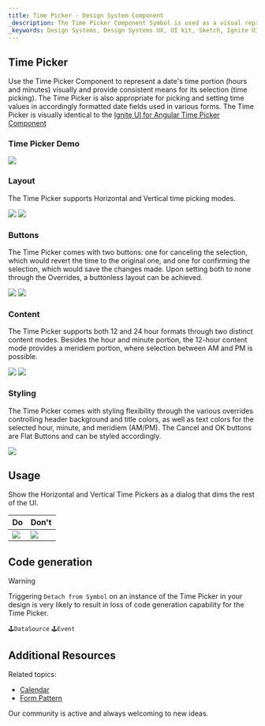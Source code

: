 ```yaml
---
title: Time Picker - Design System Component
_description: The Time Picker Component Symbol is used as a visual representation of time providing the necessary mechanisms for time picking.
_keywords: Design Systems, Design Systems UX, UI kit, Sketch, Ignite UI for Angular, Sketch to Angular, Sketch to Angular, Angular, Angular Design System, Export code from Sketch, Design Kits for Angular, Sketch HTML, Sketch to HTML, Sketch UI kits
---
```


## Time Picker

Use the Time Picker Component to represent a date's time portion (hours and minutes) visually and provide consistent means for its selection (time picking). The Time Picker is also appropriate for picking and setting time values in accordingly formatted date fields used in various forms. The Time Picker is visually identical to the [Ignite UI for Angular Time Picker Component](https://www.infragistics.com/products/ignite-ui-angular/angular/components/time_picker.html)

### Time Picker Demo

<img class="responsive-img" src="../images/timepicker_demo.png" srcset="../images/timepicker_demo@2x.png 2x" />

### Layout

The Time Picker supports Horizontal and Vertical time picking modes.

<img class="responsive-img" src="../images/timepicker_horizontal.png" srcset="../images/timepicker_horizontal@2x.png 2x" />
<img class="responsive-img" src="../images/timepicker_vertical.png" srcset="../images/timepicker_vertical@2x.png 2x" />

### Buttons

The Time Picker comes with two buttons: one for canceling the selection, which would revert the time to the original one, and one for confirming the selection, which would save the changes made. Upon setting both to none through the Overrides, a buttonless layout can be achieved.

<img class="responsive-img" src="../images/timepicker_buttons.png" srcset="../images/timepicker_buttons@2x.png 2x" />
<img class="responsive-img" src="../images/timepicker_nobuttons.png" srcset="../images/timepicker_nobuttons@2x.png 2x" />

### Content

The Time Picker supports both 12 and 24 hour formats through two distinct content modes. Besides the hour and minute portion, the 12-hour content mode provides a meridiem portion, where selection between AM and PM is possible.

<img class="responsive-img" src="../images/timepicker_12.png" srcset="../images/timepicker_12@2x.png 2x" />
<img class="responsive-img" src="../images/timepicker_24.png" srcset="../images/timepicker_24@2x.png 2x" />

### Styling

The Time Picker comes with styling flexibility through the various overrides controlling header background and title colors, as well as text colors for the selected hour, minute, and meridiem (AM/PM). The Cancel and OK buttons are Flat Buttons and can be styled accordingly.

<img class="responsive-img" src="../images/timepicker_styling.png" srcset="../images/timepicker_styling@2x.png 2x" />

## Usage

Show the Horizontal and Vertical Time Pickers as a dialog that dims the rest of the UI.

| Do                                                                                     | Don't                                                                                      |
| -------------------------------------------------------------------------------------- | ------------------------------------------------------------------------------------------ |
| <img class="responsive-img" src="../images/timepicker_do1.png" srcset="../images/timepicker_do1@2x.png 2x" /> | <img class="responsive-img" src="../images/timepicker_dont1.png" srcset="../images/timepicker_dont1@2x.png 2x" /> |

## Code generation

> [!WARNING]
> Triggering `Detach from Symbol` on an instance of the Time Picker in your design is very likely to result in loss of code generation capability for the Time Picker.

`🕹️DataSource`
`🕹️Event`

## Additional Resources

Related topics:

- [Calendar](calendar.md)
- [Form Pattern](../patterns/form.md)
  <div class="divider--half"></div>

Our community is active and always welcoming to new ideas.


